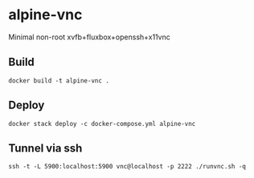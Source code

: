 # alpine-vnc
Minimal non-root xvfb+fluxbox+openssh+x11vnc

## Build
```
docker build -t alpine-vnc .
```
## Deploy
```
docker stack deploy -c docker-compose.yml alpine-vnc
```
## Tunnel via ssh
```
ssh -t -L 5900:localhost:5900 vnc@localhost -p 2222 ./runvnc.sh -q
```
